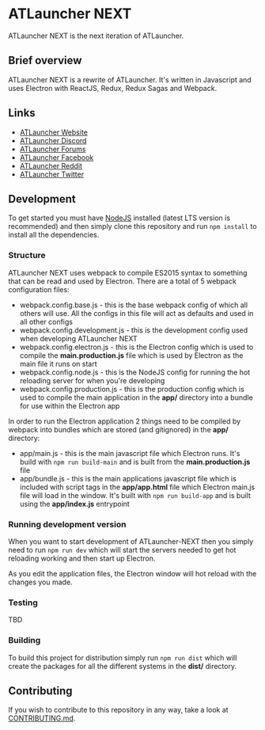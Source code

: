 # ATLauncher NEXT
ATLauncher NEXT is the next iteration of ATLauncher.

## Brief overview
ATLauncher NEXT is a rewrite of ATLauncher. It's written in Javascript and uses Electron with ReactJS, Redux, Redux Sagas and Webpack.

## Links
- [ATLauncher Website](https://www.atlauncher.com)
- [ATLauncher Discord](https://discordapp.com/invite/0eXDtXikrVAJffxY)
- [ATLauncher Forums](https://forums.atlauncher.com)
- [ATLauncher Facebook](http://www.facebook.com/ATLauncher)
- [ATLauncher Reddit](http://www.reddit.com/r/ATLauncher)
- [ATLauncher Twitter](http://twitter.com/ATLauncher)

## Development
To get started you must have [NodeJS](https://nodejs.org) installed (latest LTS version is recommended) and then simply clone this repository and run `npm install` to install all the dependencies.

### Structure
ATLauncher NEXT uses webpack to compile ES2015 syntax to something that can be read and used by Electron. There are a total of 5 webpack configuration files:

 - webpack.config.base.js - this is the base webpack config of which all others will use. All the configs in this file will act as defaults and used in all other configs
 - webpack.config.development.js - this is the development config used when developing ATLauncher NEXT
 - webpack.config.electron.js - this is the Electron config which is used to compile the **main.production.js** file which is used by Electron as the main file it runs on start
 - webpack.config.node.js - this is the NodeJS config for running the hot reloading server for when you're developing
 - webpack.config.production.js - this is the production config which is used to compile the main application in the **app/** directory into a bundle for use within the Electron app
 
In order to run the Electron application 2 things need to be compiled by webpack into bundles which are stored (and gitignored) in the **app/** directory:

 - app/main.js - this is the main javascript file which Electron runs. It's build with `npm run build-main` and is built from the **main.production.js** file
 - app/bundle.js - this is the main applications javascript file which is included with script tags in the **app/app.html** file which Electron main.js file will load in the window. It's built with
                   `npm run build-app` and is built using the **app/index.js** entrypoint

### Running development version
When you want to start development of ATLauncher-NEXT then you simply need to run `npm run dev` which will start the servers needed to get hot reloading working and then start up Electron.

As you edit the application files, the Electron window will hot reload with the changes you made.

### Testing
TBD

### Building
To build this project for distribution simply run `npm run dist` which will create the packages for all the different systems in the **dist/** directory.

## Contributing
If you wish to contribute to this repository in any way, take a look at [CONTRIBUTING.md](CONTRIBUTING.md).